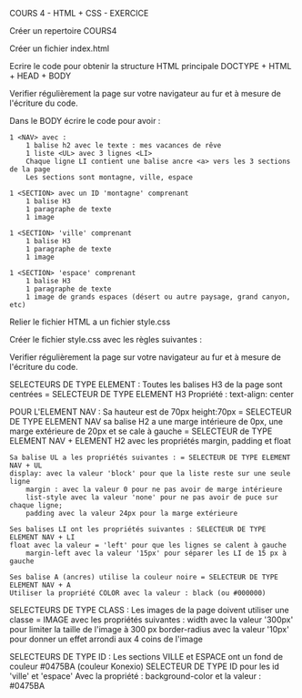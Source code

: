 COURS 4 - HTML + CSS - EXERCICE

Créer un repertoire COURS4

Créer un fichier index.html

Ecrire le code pour obtenir la structure HTML principale
	DOCTYPE + HTML + HEAD + BODY

Verifier régulièrement la page sur votre navigateur au fur et à mesure de l'écriture du code.

Dans le BODY écrire le code pour avoir :

	1 <NAV> avec :
		1 balise h2 avec le texte : mes vacances de rêve
		1 liste <UL> avec 3 lignes <LI>
		Chaque ligne LI contient une balise ancre <a> vers les 3 sections de la page
		Les sections sont montagne, ville, espace

	1 <SECTION> avec un ID 'montagne' comprenant
		1 balise H3
		1 paragraphe de texte
		1 image

	1 <SECTION> 'ville' comprenant
		1 balise H3
		1 paragraphe de texte
		1 image

	1 <SECTION> 'espace' comprenant
		1 balise H3
		1 paragraphe de texte
		1 image de grands espaces (désert ou autre paysage, grand canyon, etc)

Relier le fichier HTML a un fichier style.css

Créer le fichier style.css avec les règles suivantes :

Verifier régulièrement la page sur votre navigateur au fur et à mesure de l'écriture du code.

SELECTEURS DE TYPE ELEMENT :
Toutes les balises H3 de la page sont centrées = SELECTEUR DE TYPE ELEMENT H3
	Propriété : text-align: center

POUR L'ELEMENT NAV :
	Sa hauteur est de 70px height:70px = SELECTEUR DE TYPE ELEMENT NAV
	sa balise H2 a une marge intérieure de 0px, une marge extérieure de 20px et se cale à gauche
		= SELECTEUR de TYPE ELEMENT NAV + ELEMENT H2 avec les propriétés margin, padding et float

	Sa balise UL a les propriétés suivantes : = SELECTEUR DE TYPE ELEMENT NAV + UL
	display: avec la valeur 'block' pour que la liste reste sur une seule ligne
        margin : avec la valeur 0 pour ne pas avoir de marge intérieure
        list-style avec la valeur 'none' pour ne pas avoir de puce sur chaque ligne;
        padding avec la valeur 24px pour la marge extérieure

	Ses balises LI ont les propriétés suivantes : SELECTEUR DE TYPE ELEMENT NAV + LI
	float avec la valeur = 'left' pour que les lignes se calent à gauche
        margin-left avec la valeur '15px' pour séparer les LI de 15 px à gauche

	Ses balise A (ancres) utilise la couleur noire = SELECTEUR DE TYPE ELEMENT NAV + A
	Utiliser la propriété COLOR avec la valeur : black (ou #000000)

SELECTEURS DE TYPE CLASS :
Les images de la page doivent utiliser une classe = IMAGE avec les propriétés suivantes :
    width avec la valeur '300px'		pour limiter la taille de l'image à 300 px
    border-radius avec la valeur  '10px'	pour donner un effet arrondi aux 4 coins de l'image

SELECTEURS DE TYPE ID :
	Les sections VILLE et ESPACE ont un fond de couleur #0475BA (couleur Konexio)
	SELECTEUR DE TYPE ID pour les id 'ville' et 'espace'
	Avec la propriété : background-color et la valeur : #0475BA
